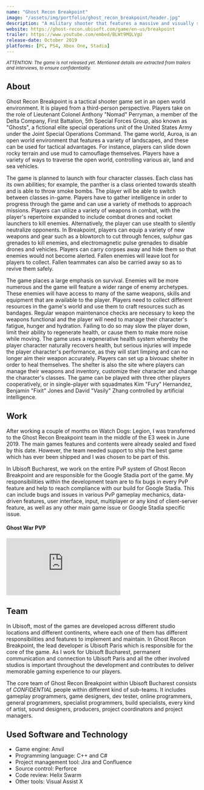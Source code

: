 ```yaml
---
name: "Ghost Recon Breakpoint"
image: "/assets/img/portfolio/ghost_recon_breakpoint/header.jpg"
description: "A military shooter that features a massive and visually stunning open world, playable in solo or online in PvP or four-player co-op."
website: https://ghost-recon.ubisoft.com/game/en-us/breakpoint
trailer: https://www.youtube.com/embed/BLWt9MQLVgU
release-date: October 2019
platforms: [PC, PS4, Xbox One, Stadia] 
---
```


<small><i>ATTENTION: The game is not released yet. Mentioned details are extracted from trailers and interviews, to ensure confidentiality.</i></small>

## About 
Ghost Recon Breakpoint is a tactical shooter game set in an open world environment. It is played from a third-person perspective. Players take on the role of Lieutenant Colonel Anthony "Nomad" Perryman, a member of the Delta Company, First Battalion, 5th Special Forces Group, also known as "Ghosts", a fictional elite special operations unit of the United States Army under the Joint Special Operations Command. The game world, Auroa, is an open world environment that features a variety of landscapes, and these can be used for tactical advantages. For instance, players can slide down rocky terrain and use mud to camouflage themselves. Players have a variety of ways to traverse the open world, controlling various air, land and sea vehicles.

The game is planned to launch with four character classes. Each class has its own abilities; for example, the panther is a class oriented towards stealth and is able to throw smoke bombs. The player will be able to switch between classes in-game. Players have to gather intelligence in order to progress through the game and can use a variety of methods to approach missions. Players can utilize a variety of weapons in combat, with the player's repertoire expanded to include combat drones and rocket launchers to kill enemies. Alternatively, the player can use stealth to silently neutralize opponents. In Breakpoint, players can equip a variety of new weapons and gear such as a blowtorch to cut through fences, sulphur gas grenades to kill enemies, and electromagnetic pulse grenades to disable drones and vehicles. Players can carry corpses away and hide them so that enemies would not become alerted. Fallen enemies will leave loot for players to collect. Fallen teammates can also be carried away so as to revive them safely. 

The game places a large emphasis on survival. Enemies will be more numerous and the game will feature a wider range of enemy archetypes. These enemies will have access to many of the same weapons, skills and equipment that are available to the player. Players need to collect different resources in the game's world and use them to craft resources such as bandages. Regular weapon maintenance checks are necessary to keep the weapons functional and the player will need to manage their character's fatigue, hunger and hydration. Failing to do so may slow the player down, limit their ability to regenerate health, or cause them to make more noise while moving. The game uses a regenerative health system whereby the player character naturally recovers health, but serious injuries will impede the player character's performance, as they will start limping and can no longer aim their weapon accurately. Players can set up a bivouac shelter in order to heal themselves. The shelter is also the site where players can manage their weapons and inventory, customize their character and change the character's classes. The game can be played with three other players cooperatively, or in single-player with squadmates Kim "Fury" Hernandez, Benjamin "Fixit" Jones and David "Vasily" Zhang controlled by artificial intelligence. 

## Work
After working a couple of months on Watch Dogs: Legion, I was transferred to the Ghost Recon Breakpoint team in the middle of the E3 week in June 2019. The main games features and contents were already sealed and fixed by this date. However, the team needed support to ship the best game which has ever been shipped and I was chosen to be part of this. 

In Ubisoft Bucharest, we work on the entire PvP system of Ghost Recon Breakpoint and are responsible for the Google Stadia port of the game. My responsibilities within the development team are to fix bugs in every PvP feature and help to reach compliance with our build for Google Stadia. This can include bugs and issues in various PvP gameplay mechanics, data-driven features, user interface, input, multiplayer or any kind of client-server feature, as well as any other main game issue or Google Stadia specific issue.

#### Ghost War PVP
<div class="video">
  <iframe src="https://www.youtube.com/embed/6_cPJnGOsGM" frameborder="0" allowfullscreen></iframe>
</div>

## Team
In Ubisoft, most of the games are developed across different studio locations and different continents, where each one of them has different responsibilities and features to implement and maintain. In Ghost Recon Breakpoint, the lead developer is Ubisoft Paris which is responsible for the core of the game. As I work for Ubisoft Bucharest, permanent communication and connection to Ubisoft Paris and all the other involved studios is important throughout the development and contributes to deliver memorable gaming experience to our players.

The core team of Ghost Recon Breakpoint within Ubisoft Bucharest consists of <i>CONFIDENTIAL</i> people within different kind of sub-teams. It includes gameplay programmers, game designers, dev tester, online programmers, general programmers, specialist programmers, build specialists, every kind of artist, sound designers, producers, project coordinators and project managers. 

## Used Software and Technology
- Game engine: Anvil
- Programming language: C++ and C#
- Project management tool: Jira and Confluence
- Source control: Perforce
- Code review: Helix Swarm
- Other tools: Visual Assist X